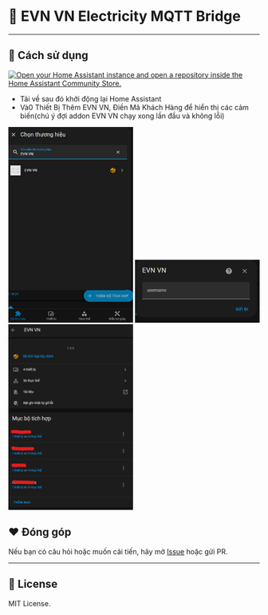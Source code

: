 # 🔌 EVN VN Electricity MQTT Bridge


---

## 🚀 Cách sử dụng

[![Open your Home Assistant instance and open a repository inside the Home Assistant Community Store.](https://my.home-assistant.io/badges/hacs_repository.svg)](https://my.home-assistant.io/redirect/hacs_repository/?owner=smarthomeblack&repository=npc)

- Tải về sau đó khởi động lại Home Assistant
- Và0 Thiết Bị Thêm EVN VN, Điền Mã Khách Hàng để hiển thị các cảm biến(chú ý đợi addon EVN VN chạy xong lần đầu và không lỗi)

<img title="Thêm EVN VN" src="https://raw.githubusercontent.com/smarthomeblack/npc/refs/heads/main/evn1.png" width="250px"></img>
<img title="Cấu Hình Mã Khách Hàng" src="https://raw.githubusercontent.com/smarthomeblack/npc/refs/heads/main/evn2.png" width="250px"></img>
<img title="Các Cảm Biến Riêng Cho Từng User" src="https://raw.githubusercontent.com/smarthomeblack/npc/refs/heads/main/evn3.png" width="250px"></img>

## ❤️ Đóng góp

Nếu bạn có câu hỏi hoặc muốn cải tiến, hãy mở [Issue](https://github.com/smarthomeblack/npc/issues) hoặc gửi PR.

---

## 📜 License

MIT License.
